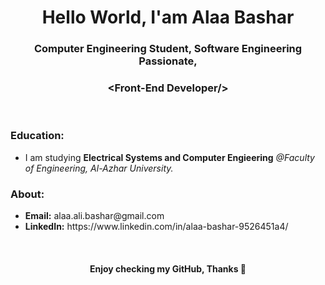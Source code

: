 <html>

  <h1 align="center">Hello World, I'am Alaa Bashar</h1>
  <h3 align="center">Computer Engineering Student, Software Engineering Passionate,</h3>
  <h3 align="center">&lt;Front-End Developer/&gt;</h3>
  
  <br/>
  
  <h3>Education:</h3>
  <ul>
    <li>I am studying <b>Electrical Systems and Computer Engieering</b> <i>@Faculty of Engineering, Al-Azhar University.</i></li>
  </ul>
  
  <h3>About:</h3>
  <ul>
    <li><b>Email:</b> alaa.ali.bashar@gmail.com</li>
    <li><b>LinkedIn:</b> https://www.linkedin.com/in/alaa-bashar-9526451a4/</li>
  </ul>

  <br/>
  <h4 align="center"><b>Enjoy checking my GitHub, Thanks 🤍</b></h4>
</html>
